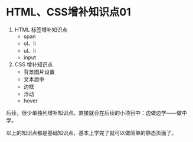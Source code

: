# HTML、CSS增补知识点01

1. HTML 标签增补知识点
   - span
   - ol、li
   - ul、li
   - input
2. CSS 增补知识点
   - 背景图片设置
   - 文本居中
   - 边框
   - 浮动
   - hover

后续，很少单独列增补知识点。直接就会在后续的小项目中：边做边学——做中学。

以上的知识点都是基础知识点，基本上学完了就可以做简单的静态页面了。